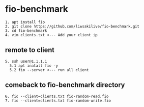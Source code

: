 # fio-benchmark
```
1. apt install fio
2. git clone https://github.com/liwsakilive/fio-benchmark.git
3. cd fio-benchmark
4. vim clients.txt <--- Add your client ip
```
## remote to client
```
5. ssh user@1.1.1.1
  5.1 apt inatall fio -y
  5.2 fio --server <--- run all client
```
## comeback to fio-benchmark directory
```
6. fio --client=clients.txt fio-random-read.fio  
7. fio --client=clients.txt fio-random-write.fio 
```
